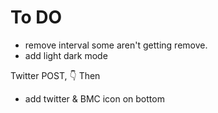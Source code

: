 # To DO

- remove interval some aren't getting remove.
- add light dark mode

Twitter POST, 👇 Then

- add twitter & BMC icon on bottom
